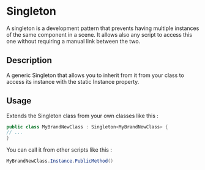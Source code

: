 # Singleton

A singleton is a development pattern that prevents having multiple instances of the same component in a scene.
It allows also any script to access this one without requiring a manual link between the two.

## Description

A generic Singleton that allows you to inherit from it from your class to access its instance with the static Instance property.

## Usage

Extends the Singleton<T> class from your own classes like this :

```C#
public class MyBrandNewClass : Singleton<MyBrandNewClass> {
// ...
}
```

You can call it from other scripts like this :

```C#
MyBrandNewClass.Instance.PublicMethod()
```